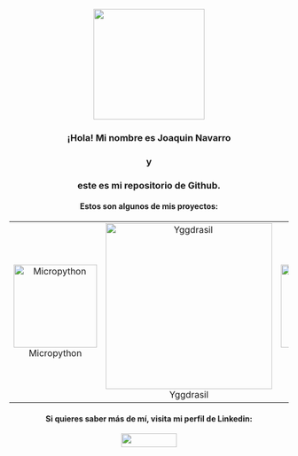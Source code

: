 <p align="center">
  <img src="https://github.com/jnavarromarti/images/blob/main/img1.jpeg" width="200" align="center">
</p> 
<h3 align="center">¡Hola! Mi nombre es Joaquin Navarro</h3>
<h3 align="center">y</h3>
<h3 align="center">este es mi repositorio de Github.</h3>

<h4 align="center">Estos son algunos de mis proyectos:</h4>

<table align="center">
  <tr>
    <td align="center">
      <a href="https://github.com/jnavarromarti/Micropython">
        <img src="https://github.com/jnavarromarti/images/blob/main/img2.png" width="150" alt="Micropython">
      </a>
      <br>Micropython
    </td>
    <td align="center">
      <a href="https://github.com/jnavarromarti/Micropython">
        <img src="https://github.com/jnavarromarti/images/blob/main/img3.png" width="300" alt="Yggdrasil">
      </a>
      <br>Yggdrasil
    </td>
    <td align="center">
      <a href="https://github.com/jnavarromarti/Micropython">
        <img src="https://github.com/jnavarromarti/images/blob/main/img4.png" width="150" alt="Prometeus">
      </a>
      <br>Prometeus
    </td>
  </tr>
</table>

<h4 align="center">Si quieres saber más de mí, visita mi perfil de Linkedin:</h4>

<p align="center">
  <a href="https://www.linkedin.com/in/ximo-navarro-mart%C3%AD-823995214/">
    <img src="https://upload.wikimedia.org/wikipedia/commons/thumb/a/aa/LinkedIn_2021.svg/1920px-LinkedIn_2021.svg.png" height="25px" width="100px">
  </a>
</p>
